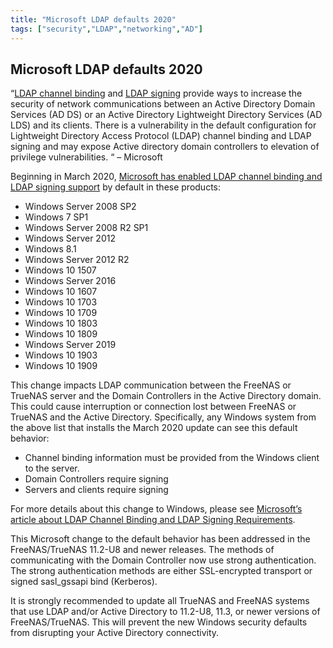 ```yaml
---
title: "Microsoft LDAP defaults 2020"
tags: ["security","LDAP","networking","AD"]
---
```


## Microsoft LDAP defaults 2020

“[LDAP channel binding](https://support.microsoft.com/en-us/help/4034879) and [LDAP signing](https://support.microsoft.com/en-us/help/935834) provide ways to increase the security of network communications between an Active Directory Domain Services (AD DS) or an Active Directory Lightweight Directory Services (AD LDS) and its clients. There is a vulnerability in the default configuration for Lightweight Directory Access Protocol (LDAP) channel binding and LDAP signing and may expose Active directory domain controllers to elevation of privilege vulnerabilities. “ – Microsoft

Beginning in March 2020, [Microsoft has enabled LDAP channel binding and LDAP signing support](https://support.microsoft.com/en-us/help/4520412/2020-ldap-channel-binding-and-ldap-signing-requirement-for-windows) by default in these products:

+ Windows Server 2008 SP2
+ Windows 7 SP1
+ Windows Server 2008 R2 SP1
+ Windows Server 2012
+ Windows 8.1
+ Windows Server 2012 R2
+ Windows 10 1507
+ Windows Server 2016
+ Windows 10 1607
+ Windows 10 1703
+ Windows 10 1709
+ Windows 10 1803
+ Windows 10 1809
+ Windows Server 2019
+ Windows 10 1903
+ Windows 10 1909

This change impacts LDAP communication between the FreeNAS or TrueNAS server and the Domain Controllers in the Active Directory domain. This could cause interruption or connection lost between FreeNAS or TrueNAS and the Active Directory. Specifically, any Windows system from the above list that installs the March 2020 update can see this default behavior:

+ Channel binding information must be provided from the Windows client to the server.
+ Domain Controllers require signing
+ Servers and clients require signing

For more details about this change to Windows, please see [Microsoft’s article about LDAP Channel Binding and LDAP Signing Requirements](https://techcommunity.microsoft.com/t5/core-infrastructure-and-security/ldap-channel-binding-and-ldap-signing-requirements-march-update/ba-p/921536).

This Microsoft change to the default behavior has been addressed in the FreeNAS/TrueNAS 11.2-U8 and newer releases. The methods of communicating with the Domain Controller now use strong authentication. The strong authentication methods are either SSL-encrypted transport or signed sasl_gssapi bind (Kerberos).

It is strongly recommended to update all TrueNAS and FreeNAS systems that use LDAP and/or Active Directory to 11.2-U8, 11.3, or newer versions of FreeNAS/TrueNAS. This will prevent the new Windows security defaults from disrupting your Active Directory connectivity.

